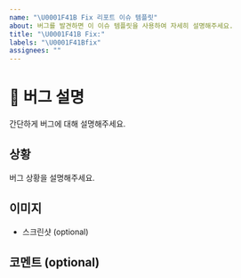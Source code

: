 ```yaml
---
name: "\U0001F41B Fix 리포트 이슈 템플릿"
about: 버그를 발견하면 이 이슈 템플릿을 사용하여 자세히 설명해주세요.
title: "\U0001F41B Fix:"
labels: "\U0001F41Bfix"
assignees: ""
---
```


# 🐛 버그 설명

간단하게 버그에 대해 설명해주세요.

## 상황

버그 상황을 설명해주세요.

## 이미지

- 스크린샷 (optional)

## 코멘트 (optional)
